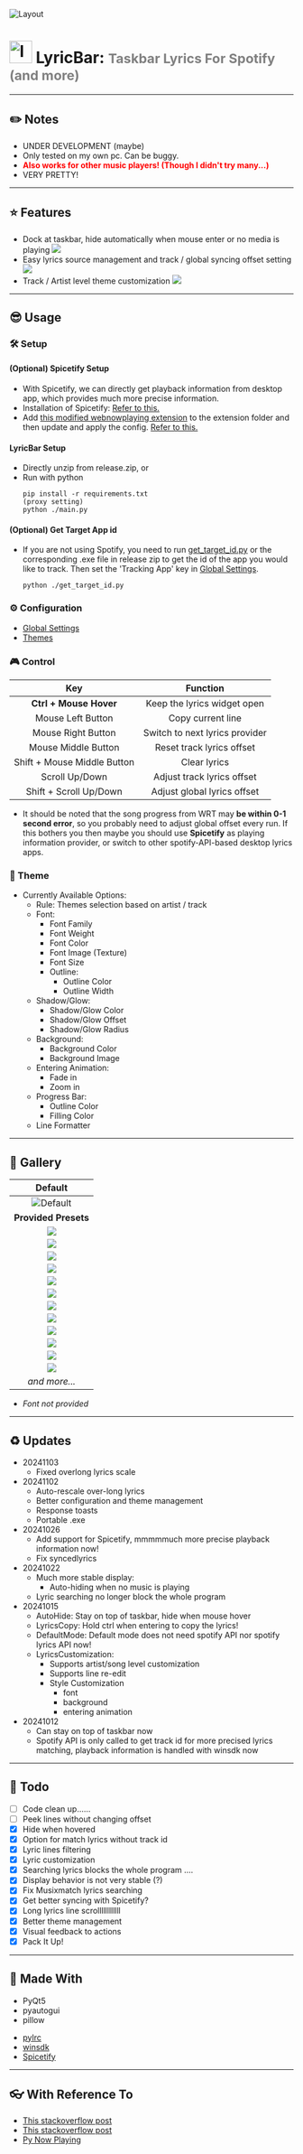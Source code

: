 ![Layout](readme_resources/gifs/beyonce_aliensuperstar.gif)

# <img src="readme_resources/icon.ico" alt="Icon" width="40" height="40"> LyricBar: <small style="color:grey">Taskbar Lyrics For Spotify (and more)</small>

----
## ✏️ Notes

- UNDER DEVELOPMENT (maybe)
- Only tested on my own pc. Can be buggy.
- <span style="color:red; font-weight:bold;">Also works for other music players! (Though I didn't try many...)</span>
- VERY PRETTY!

----

## ⭐ Features

- Dock at taskbar, hide automatically when mouse enter or no media is playing
    ![](readme_resources/auto_hide.gif)
- Easy lyrics source management and track / global syncing offset setting
    ![](readme_resources/lyric_management.gif)
- Track / Artist level theme customization
    ![](readme_resources/theme_customization.gif)

----

## 😎 Usage

### 🛠 Setup

#### (Optional) Spicetify Setup
- With Spicetify, we can directly get playback information from desktop app, which provides much more precise information.
- Installation of Spicetify: [Refer to this.](https://spicetify.app/docs/advanced-usage/installation/)
- Add [this modified webnowplaying extension](webnowplaying.js) to the extension folder and then update and apply the config. [Refer to this.](https://spicetify.app/docs/advanced-usage/extensions)

#### LyricBar Setup

- Directly unzip from release.zip, or
- Run with python
    ```
    pip install -r requirements.txt
    (proxy setting)
    python ./main.py
    ```

#### (Optional) Get Target App id
- If you are not using Spotify, you need to run [get_target_id.py](./get_target_id.py) or the corresponding .exe file in release zip to get the id of the app you would like to track. Then set the 'Tracking App' key in [Global Settings](settings.yaml).

    ```
    python ./get_target_id.py
    ```

### ⚙️ Configuration
- [Global Settings](settings.yaml)
- [Themes](themes/)

### 🎮 Control

| Key | Function |
|:---:|:--------:|
| **Ctrl + Mouse Hover** | Keep the lyrics widget open |
| Mouse Left Button | Copy current line |
| Mouse Right Button | Switch to next lyrics provider |
| Mouse Middle Button | Reset track lyrics offset |
| Shift + Mouse Middle Button | Clear lyrics |
| Scroll Up/Down | Adjust track lyrics offset |
| Shift + Scroll Up/Down | Adjust global lyrics offset |

- It should be noted that the song progress from WRT may **be within 0-1 second error**, so you probably need to adjust global offset every run. If this bothers you then maybe you should use **Spicetify** as playing information provider, or switch to other spotify-API-based desktop lyrics apps.

### 🎨 Theme 

- Currently Available Options:
    - Rule: Themes selection based on artist / track
    - Font:
        - Font Family
        - Font Weight
        - Font Color
        - Font Image (Texture)
        - Font Size
        - Outline:
            - Outline Color
            - Outline Width
    - Shadow/Glow:
        - Shadow/Glow Color
        - Shadow/Glow Offset
        - Shadow/Glow Radius
    - Background:
        - Background Color
        - Background Image
    - Entering Animation:
        - Fade in
        - Zoom in
    - Progress Bar:
        - Outline Color
        - Filling Color
    - Line Formatter

----

## 🎨 Gallery

| Default |
|:-------:|
| ![Default](readme_resources/gifs/janeremover_magiciwantu.gif) |
| **Provided Presets** |
| ![](readme_resources/gifs/adriannelenker_notalotjustforever.gif) |
| ![](readme_resources/gifs/bjork_hyperballad.gif)|
| ![](readme_resources/gifs/fkatwigs_eusexua.gif) |
| ![](readme_resources/gifs/frankocean_godspeed.gif) |
| ![](readme_resources/gifs/lanadelreymarinersaprtmentcomplex.gif) |
| ![](readme_resources/gifs/newjeans_ditto.gif) |
| ![](readme_resources/gifs/phoebebridgers_saviorcomplex.gif) |
| ![](readme_resources/gifs/rosalia_monomami.gif) |
| ![](readme_resources/gifs/soccermommy_yellowisthecolorofhereyes.gif) |
| ![](readme_resources/gifs/sufjanstevens_casmirpulaskiday.gif) |
| ![](readme_resources/gifs/troyesivan_howwtostaywithyou.gif) |
| ![](readme_resources/gifs/tylerthecreator_sticky.gif) |
| *and more...*|

- *Font not provided*

----

## ♻️ Updates

- 20241103
    - Fixed overlong lyrics scale
- 20241102
    - Auto-rescale over-long lyrics
    - Better configuration and theme management
    - Response toasts
    - Portable .exe
- 20241026
    - Add support for Spicetify, mmmmmuch more precise playback information now!
    - Fix syncedlyrics
- 20241022
    - Much more stable display:
        - Auto-hiding when no music is playing
    - Lyric searching no longer block the whole program
- 20241015
    - AutoHide: Stay on top of taskbar, hide when mouse hover
    - LyricsCopy: Hold ctrl when entering to copy the lyrics!
    - DefaultMode: Default mode does not need spotify API nor spotify lyrics API now!
    - LyricsCustomization:
        - Supports artist/song level customization
        - Supports line re-edit
        - Style Customization
            - font
            - background
            - entering animation
- 20241012
    - Can stay on top of taskbar now
    - Spotify API is only called to get track id for more precised lyrics matching, playback information is handled with winsdk now

----

## 💼 Todo

- [ ] Code clean up......
- [ ] Peek lines without changing offset
- [x] Hide when hovered
- [x] Option for match lyrics without track id
- [x] Lyric lines filtering
- [x] Lyric customization
- [x] Searching lyrics blocks the whole program ....
- [x] Display behavior is not very stable (?)
- [x] Fix Musixmatch lyrics searching
- [x] Get better syncing with Spicetify?
- [x] Long lyrics line scrollllllllllll
- [x] Better theme management
- [x] Visual feedback to actions
- [x] Pack It Up! 

----

## 💖 Made With
- PyQt5
- pyautogui
- pillow
<!-- - [syrics](https://github.com/akashrchandran/Syrics)
- [spotipy](https://github.com/spotipy-dev/spotipy) -->
- [pylrc](https://github.com/doakey3/pylrc)
- [winsdk](https://github.com/pywinrt/python-winsdk)
- [Spicetify](https://spicetify.app)

----

## 👓 With Reference To
- [This stackoverflow post](https://stackoverflow.com/questions/64290561/qlabel-correct-positioning-for-text-outline)
- [This stackoverflow post](https://stackoverflow.com/questions/79080076/how-to-set-a-qwidget-hidden-when-mouse-hovering-and-reappear-when-mouse-leaving)
- [Py Now Playing](https://github.com/ABUCKY0/py-now-playing)